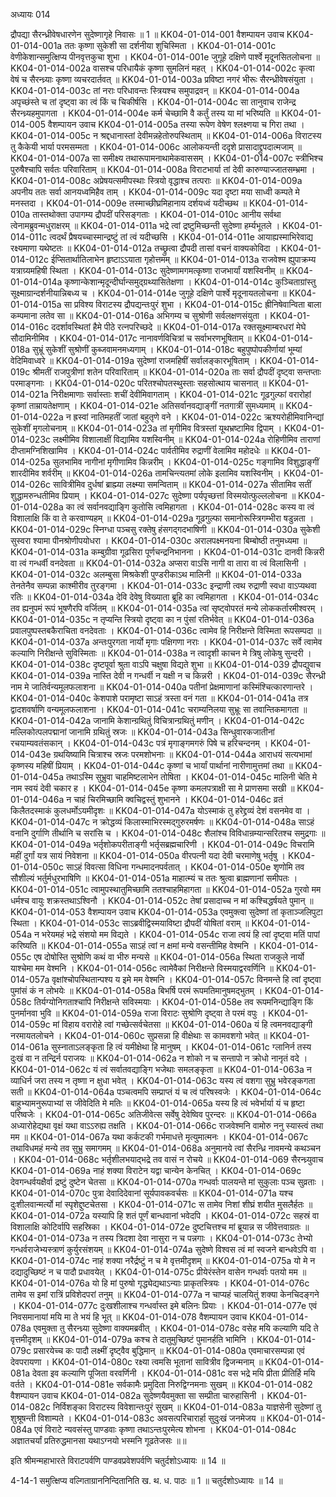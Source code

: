 अध्यायः 014

द्रौपद्या सैरन्ध्रीवेषधारणेन सुदेष्णागृहे निवासः ॥ 1 ॥
KK04-01-014-001	वैशम्पायन उवाच 
KK04-01-014-001a	ततः कृष्णा सुकेशी सा दर्शनीया शुचिस्मिता ।
KK04-01-014-001c	वेणीकेशान्समुत्क्षिप्य पीनवृत्तकुचा शुभा ।
KK04-01-014-001e	जुगूहे दक्षिणे पार्श्वे मृदूनसितलोचना ॥ 
KK04-01-014-002a	वासश्च परिधायैकं कृष्णा सुमलिनं महत् ।
KK04-01-014-002c	कृत्वा वेषं च सैरन्ध्र्याः कृष्णा व्यचरदार्तवत् ॥ 
KK04-01-014-003a	प्रविष्टा नगरं भीरूः सैरन्ध्रीवेषसंयुता ।
KK04-01-014-003c	तां नराः परिधावन्तः स्त्रियश्च समुपाद्रवन् ॥ 
KK04-01-014-004a	अपृच्छंस्ते च तां दृष्ट्वा का त्वं किं च चिकीर्षसि ।
KK04-01-014-004c	सा तानुवाच राजेन्द्र सैरन्ध्र्यहमुपागता ।
KK04-01-014-004e	कर्म चेच्छामि वै कर्तुं तस्य या मां भरिष्यति ॥ 
KK04-01-014-005	वैशम्पायन उवाच 
KK04-01-014-005a	तस्या रूपेण वेषेण श्लक्ष्णया च गिरा तथा ।
KK04-01-014-005c	न श्रद्दधानास्तां देवीमन्नहेतोरुपस्थिताम् ॥ 
KK04-01-014-006a	विराटस्य तु कैकेयी भार्या परमसम्मता ।
KK04-01-014-006c	आलोकयन्ती ददृशे प्रासादाद्द्रुपदात्मजाम् ॥ 
KK04-01-014-007a	सा समीक्ष्य तथारूपामनाथामेकवाससम् ।
KK04-01-014-007c	स्त्रीभिश्च पुरुषैश्चापि सर्वतः परिवारिताम् ॥ 
KK04-01-014-008a	विराटभार्या तां देवी कारुण्याज्जातसम्भ्रमा ।
KK04-01-014-008c	अप्रेषयत्समीपस्थाः स्त्रियो वृद्धाश्च तत्पराः ॥ 
KK04-01-014-009a	अपनीय ततः सर्वा आनयध्वमिहैव ताम् ।
KK04-01-014-009c	यदा दृष्टा मया साध्वी कम्पते मे मनस्तदा ।
KK04-01-014-009e	तस्माच्छीघ्रमिहानाय दर्शयध्वं यदीच्छथ ॥ 
KK04-01-014-010a	तास्तथोक्ता उपागम्य द्रौपदीं परिसङ्गताः ।
KK04-01-014-010c	आनीय सर्वथा त्वेनामब्रुवन्मधुराक्षरम् ॥ 
KK04-01-014-011a	भद्रे त्वां द्रष्टुमिच्छन्ती सुदेष्णा हर्म्यभूतले ।
KK04-01-014-011c	त्वदर्थं प्रैषयच्चास्मान्द्रष्टुं तां त्वं यदीच्छसि ।
KK04-01-014-011e	आयाह्यस्माभिरेवाद्य रक्ष्यमाणा यथेष्टतः ॥ 
KK04-01-014-012a	तच्छ्रुत्वा द्रौपदी तासां वचनं वाक्यकोविदा ।
KK04-01-014-012c	ईप्सितार्थातिलाभेन हृष्टाऽऽयाता गृहोत्तमम् ॥ 
KK04-01-014-013a	राजवेश्म ह्युपाक्रम्य यत्राग्र्यमहिषी स्थिता ।
KK04-01-014-013c	सुदेष्णामगमत्कृष्णा राजभार्यां यशस्विनीम् ॥ 
KK04-01-014-014a	कृष्णान्केशान्मृदून्दीर्घान्समुद्ग्रथ्यासितेक्षणा ।
KK04-01-014-014c	कुञ्चिताग्रांस्तु सूक्ष्माग्रान्दर्शनीयान्निबध्य च ।
KK04-01-014-014e	जुगूहे दक्षिणे पार्श्वे मृदूनायतलोचना ॥
KK04-01-014-015a	सा प्रविश्य विराटस्य द्रौपद्यन्तःपुरं शुभा ।
KK04-01-014-015c	ह्रीनिषेवान्विता बाला कम्पमाना लतेव सा ॥ 
KK04-01-014-016a	अभिगम्य च सुश्रोणी सर्वलक्षणसंयुता ।
KK04-01-014-016c	ददर्शावस्थितां हैमे पीठे रत्नपरिच्छदे ॥ 
KK04-01-014-017a	रक्तसूक्ष्माम्बरधरां मेघे सौदामिनीमिव ।
KK04-01-014-017c	नानावर्णविचित्रां च सर्वाभरणभूषिताम् ॥ 
KK04-01-014-018a	सुभ्रूं सुकेशीं सुश्रोणीं कुब्जवामनमध्यगाम् ।
KK04-01-014-018c	बहुपुष्पोपकीर्णायां भूम्यां वेदिमिवाध्वरे ॥ 
KK04-01-014-019a	सुदेष्णां राजमहिषीं सर्वालङ्कारभूषिताम् ।
KK04-01-014-019c	श्रीमतीं राजपुत्रीणां शतेन परिवारिताम् ॥ 
KK04-01-014-020a	ताः सर्वा द्रौपदीं दृष्ट्वा सन्तप्ताः परमाङ्गनाः ।
KK04-01-014-020c	परितश्चोपतस्थुस्ताः सहसोत्थाय चासनात् ॥ 
KK04-01-014-021a	निरीक्षमाणाः सर्वास्ताः शचीं देवीमिवागताम् ।
KK04-01-014-021c	गूढगुल्फां वरारोहां कृष्णां ताम्रायतेक्षणाम् ।
KK04-01-014-021e	अतिसर्वानवद्याङ्गीं नतगात्रीं सुमध्यमाम् ॥ 
KK04-01-014-022a	न ह्रस्वां नातिमहतीं जातां बहुतृणे वने ।
KK04-01-014-022c	ऋश्यरोहीमिवानिन्द्यां सुकेशीं मृगलोचनाम् ॥ 
KK04-01-014-023a	तां मृगीमिव वित्रस्तां यूथभ्रष्टामिव द्विपाम् ।
KK04-01-014-023c	लक्ष्मीमिव विशालाक्षीं विद्यामिव यशस्विनीम् ॥ 
KK04-01-014-024a	रोहिणीमिव ताराणां दीप्तामग्निशिखामिव ।
KK04-01-014-024c	पार्वतीमिव रुद्राणीं वेलामिव महोदधेः ॥ 
KK04-01-014-025a	सुलभामिव नागीनां मृगीणामिव किन्नरीम् ।
KK04-01-014-025c	गङ्गामिव विशुद्धाङ्गीं शारदीमिव शर्वरीम् ॥ 
KK04-01-014-026a	तामचिन्त्यतमां लोके इलामिव यशस्विनीम् ।
KK04-01-014-026c	सावित्रीमिव दुर्धषां ब्राह्म्या लक्ष्म्या समन्विताम् ॥ 
KK04-01-014-027a	सीतामिव सतीं शुद्धामरुन्धतीमिव प्रियाम् ।
KK04-01-014-027c	सुदेष्णा पर्यपृच्छत्तां विस्मयोत्फुल्ललोचना ॥ 
KK04-01-014-028a	का त्वं सर्वानवद्याङ्गि कुतोसि त्वमिहागता ।
KK04-01-014-028c	कस्य वा त्वं विशालाक्षि किं वा ते करवाण्यहम् ॥ 
KK04-01-014-029a	गूढगुल्फा समानोरूस्त्रिगम्भीरा षडुन्नता ।
KK04-01-014-029c	स्निग्धा पञ्चसु रक्तेषु हंसगद्गदभाषिणी ॥ 
KK04-01-014-030a	सुकेशी सुस्वरा श्यामा पीनश्रोणीपयोधरा ।
KK04-01-014-030c	अरालपक्ष्मनयना बिम्बोष्ठी तनुमध्यमा ॥ 
KK04-01-014-031a	कम्बुग्रीवा गूढसिरा पूर्णचन्द्रनिभानना ।
KK04-01-014-031c	दानवी किन्नरी वा त्वं गन्धर्वी वनदेवता ॥ 
KK04-01-014-032a	अप्सरा वाऽसि नागी वा तारा वा त्वं विलासिनी ।
KK04-01-014-032c	अलम्बुसा मिश्रकेशी पुण्डरीकाऽथ मालिनी ॥ 
KK04-01-014-033a	तेनतेनैव सम्पन्ना काश्मीरीव तुरङ्गमा ।
KK04-01-014-033c	इन्द्राणी त्वथ रुद्राणी स्वधा वाऽप्यथवा रतिः ॥ 
KK04-01-014-034a	देवि देवेषु विख्याता ब्रूहि का त्वमिहागता ।
KK04-01-014-034c	तव ह्यनुपमं रूपं भूषणैरपि वर्जितम् ॥ 
KK04-01-014-035a	त्वां सृष्ट्वोपरतं मन्ये लोककर्तारमीश्वरम् ।
KK04-01-014-035c	न तृप्यन्ति स्त्रियो दृष्ट्वा का न पुंसां रतिर्भवेत् ॥ 
KK04-01-014-036a	प्रवालपुष्पस्तबकैराचिता वनदेवताः ।
KK04-01-014-036c	त्वामेव हि निरीक्षन्ते विस्मिता रूपसम्पदा ॥ 
KK04-01-014-037a	अन्तःपुरगता नार्यो मृगाः पक्षिगणा नराः ।
KK04-01-014-037c	सर्वे त्वामेव कल्याणि निरीक्षन्ते सुविस्मिताः ॥ 
KK04-01-014-038a	न त्वादृशी काचन मे त्रिषु लोकेषु सुन्दरी ।
KK04-01-014-038c	दृष्टपूर्वा श्रुता वाऽपि चक्षुषा विद्यते शुभा ॥ 
KK04-01-014-039	द्रौपद्युवाच 
KK04-01-014-039a	नास्ति देवी न गन्धर्वी न यक्षी न च किन्नरी ।
KK04-01-014-039c	सैरन्ध्री नाम मे जातिर्वन्यमूलफलाशना ॥ 
KK04-01-014-040a	पतीनां प्रेक्षमाणानां कस्मिंश्चित्कारणान्तरे ।
KK04-01-014-040c	केशपाशे परामृष्टा साऽहं त्रस्ता वनं गता ॥ 
KK04-01-014-041a	तत्र द्वादशवर्षाणि वन्यमूलफलाशना ।
KK04-01-014-041c	चराम्यनिलया सुभ्रूः सा तवान्तिकमागता ॥ 
KK04-01-014-042a	जानामि केशान्ग्रथितुं विचित्रान्ग्रथितुं मणीन् ।
KK04-01-014-042c	मल्लिकोत्पलपद्मानां जानामि ग्रथितुं स्रजः ॥ 
KK04-01-014-043a	सिन्धुवारकजातीनां रचयाम्यवतंसकान् ।
KK04-01-014-043c	पत्रं मृगाङ्गमगरुं पिषे च हरिचन्दनम् ।
KK04-01-014-043e	ग्रथयिष्यामि चित्राश्च स्रजः परमशोभनाः ॥ 
KK04-01-014-044a	आराधयं सत्यभामां कृष्णस्य महिषीं प्रियाम् ।
KK04-01-014-044c	कृष्णां च भार्यां पार्थानां नारीणामुत्तमां तथा ॥ 
KK04-01-014-045a	तथाऽस्मि सुभ्रुवा चाहमिष्टलाभेन तोषिता ।
KK04-01-014-045c	मालिनी चेति मे नाम स्वयं देवी चकार ह ।
KK04-01-014-045e	कृष्णा कमलपत्राक्षी सा मे प्राणसमा सखी ॥ 
KK04-01-014-046a	न चाहं चिरमिच्छामि क्वचिद्वस्तुं शुभानने ।
KK04-01-014-046c	व्रतं किलैतदस्माकं कुलधर्मोऽयमीदृशः ॥ 
KK04-01-014-047a	योऽस्माकं तु हरेद्द्रव्यं देशं वसनमेव वा ।
KK04-01-014-047c	न क्रोद्धव्यं किलास्माभिरस्मद्गुरुरमर्षणः ॥ 
KK04-01-014-048a	साऽहं वनानि दुर्गाणि तीर्थानि च सरांसि च ।
KK04-01-014-048c	शैलांश्च विविधान्रम्यान्सरितश्च समुद्रगाः ॥ 
KK04-01-014-049a	भर्तृशोकपरीताङ्गी भर्तृसब्रह्मचारिणी ।
KK04-01-014-049c	विचरामि महीं दुर्गां यत्र सायं निवेशना ॥ 
KK04-01-014-050a	वीरपत्नी यदा देवी चरमाणेषु भर्तृषु ।
KK04-01-014-050c	साऽहं विवत्सा विधिना गन्धमादनपर्वतात् ।
KK04-01-014-050e	शृणोमि तव सौशील्यं भर्तुर्मधुरभाषिणि ॥ 
KK04-01-014-051a	माहात्म्यं च ततः श्रुत्वा ब्राह्मणानां समीपतः ।
KK04-01-014-051c	त्वामुपस्थातुमिच्छामि ततश्चाहमिहागता ॥ 
KK04-01-014-052a	गुरवो मम धर्मश्च वायुः शक्रस्तथाऽश्विनौ ।
KK04-01-014-052c	तेषां प्रसादाच्च न मां कश्चिद्धर्षयते पुमान् ॥ 
KK04-01-014-053	वैशम्पायन उवाच 
KK04-01-014-053a	एवमुक्त्वा सुदेष्णां तां कृताञ्जलिपुटा स्थिता ।
KK04-01-014-053c	साऽब्रवीद्विस्मयाविष्टा द्रौपदीं योषितां वराम् ॥ 
KK04-01-014-054a	न भरेयमहं भद्रे संशयो मम विद्यते ।
KK04-01-014-054c	राजा त्वयं हि त्वां दृष्ट्वा मतिं पापां करिष्यति ॥ 
KK04-01-014-055a	साऽहं त्वां न क्षमां मन्ये वसन्तीमिह वेश्मनि ।
KK04-01-014-055c	एष दोषोस्ति सुश्रोणि कथं वा भीरु मन्यसे ॥ 
KK04-01-014-056a	स्थिता राजकुले नार्यो याश्चेमा मम वेश्मनि ।
KK04-01-014-056c	त्वामेवैकां निरीक्षन्ते विस्मयाद्वरवर्णिनि ॥ 
KK04-01-014-057a	वृक्षांश्चोपस्थितान्पश्य य इमे मम वेश्मनि ।
KK04-01-014-057c	विनमन्ते हि त्वां दृष्ट्वा पुमांसं कं न लोभयेः ॥ 
KK04-01-014-058a	बिभर्षि परमं रूपमतिमानुषमद्भुतम् ।
KK04-01-014-058c	तिर्यग्योनिगताश्चापि निरीक्षन्ते सविस्मयाः ।
KK04-01-014-058e	तव रूपमनिन्द्याङ्गि किं पुनर्मानवा भुवि ॥ 
KK04-01-014-059a	राजा विराटः सुश्रोणि दृष्ट्वा ते परमं वपुः ।
KK04-01-014-059c	मां विहाय वरारोहे त्वां गच्छेत्सर्वचेतसा ॥
KK04-01-014-060a	यं हि त्वमनवद्याङ्गी नरमायतलोचने ।
KK04-01-014-060c	सुप्रसन्ना हि वीक्षेथाः स कामवशगो भवेत् ॥
KK04-01-014-061a	सुस्नाताऽलङ्कृता हि त्वं यमीक्षेथा हि मानुषम् ।
KK04-01-014-061c	ग्लानिर्न तस्य दुःखं वा न तन्द्रिर्न पराजयः ॥ 
KK04-01-014-062a	न शोको न च सन्तापो न क्रोधो नानृतं वदे ।
KK04-01-014-062c	यं त्वं सर्वातवद्याङ्गि भजेथाः समलङ्कृता ॥
KK04-01-014-063a	न व्याधिर्न जरा तस्य न तृष्णा न क्षुधा भवेत् ।
KK04-01-014-063c	यस्य त्वं वशगा सुभ्रु भवेरङ्कगता सती ॥ 
KK04-01-014-064a	पञ्चत्वमपि सम्प्राप्तं यं च त्वं परिषस्वजेः ।
KK04-01-014-064c	बाहुभ्यामनुरूपाभ्यां स जीवेदिति मे मतिः ॥ 
KK04-01-014-065a	यस्य हि त्वं भवेर्भार्या यं च हृष्टा परिष्वजेः ।
KK04-01-014-065c	अतिजीवेत्स सर्वेषु देवेष्विव पुरन्दरः ॥
KK04-01-014-066a	अध्यारोहेद्यथा वृक्षं यथा वाऽऽरुह्य तक्षति ।
KK04-01-014-066c	राजवेश्मनि वामोरु ननु स्यास्त्वं तथा मम ॥ 
KK04-01-014-067a	यथा कर्कटकी गर्भमाधत्ते मृत्युमात्मनः ।
KK04-01-014-067c	तथाविधमहं मन्ये तव सुभ्रु समागमम् ॥
KK04-01-014-068a	अनुमानये त्वां सैरन्ध्रि नावमन्ये कथञ्चन ।
KK04-01-014-068c	भर्तृशीलभयाद्भद्रे तव वासं न रोचये ॥ 
KK04-01-014-069	सैरन्ध्र्युवाच 
KK04-01-014-069a	नाहं शक्या विराटेन यद्वा चान्येन केनचित् ।
KK04-01-014-069c	देवगन्धर्वयक्षैर्वा द्रष्टुं दुष्टेन चेतसा ॥ 
KK04-01-014-070a	गन्धर्वाः पालयन्ते मां सुकुलाः पञ्च सुव्रताः ।
KK04-01-014-070c	पुत्रा देवादिदेवानां सूर्यपावकवर्चसः ॥ 
KK04-01-014-071a	यश्च दुःशीलवान्मर्त्यो मां स्पृशेद्दुष्टचेतसा ।
KK04-01-014-071c	स तामेव निशां शीघ्रं शयीत मुसलैर्हतः ॥
KK04-01-014-072a	यस्यापि हि शतं पूर्णं बान्धवानां भवेदपि ।
KK04-01-014-072c	सहस्रं वा विशालाक्षि कोटिर्वापि सहस्रिका ।
KK04-01-014-072e	दुष्टचित्तश्च मां ब्रूयान्न स जीवेत्तवाग्रतः ॥ 
KK04-01-014-073a	न तस्य त्रिदशा देवा नासुरा न च पन्नगाः ।
KK04-01-014-073c	तेभ्यो गन्धर्वराजेभ्यस्त्राणं कुर्युरसंशयम् ॥ 
KK04-01-014-074a	सुदेष्णे विश्वस त्वं मां स्वजने बान्धवेऽपि वा ।
KK04-01-014-074c	नाहं शक्या नरैर्द्रष्टुं न च मे वृत्तमीदृशम् ॥ 
KK04-01-014-075a	यो मे न दद्यादुच्छिष्टं न च पादौ प्रधावयेत् ।
KK04-01-014-075c	प्रीयेरंस्तेन वासेन गन्धर्वाः पतयो मम ॥ 
KK04-01-014-076a	यो हि मां पुरुषो गृद्ध्येद्यथाऽन्याः प्राकृतस्त्रियः ।
KK04-01-014-076c	तामेव स इमां रात्रिं प्रविशेदपरां तनुम् ॥ 
KK04-01-014-077a	न चाप्यहं चालयितुं शक्या केनचिदङ्गने ।
KK04-01-014-077c	दुःखशीलाश्च गन्धर्वास्त इमे बलिनः प्रियाः ।
KK04-01-014-077e	एवं निवसमानायां मयि मा ते भयं हि भूत् ॥
KK04-01-014-078	वैशम्पायन उवाच 
KK04-01-014-078a	एवमुक्ता तु सैरन्ध्र्या सुदेष्णा वाक्यमब्रवीत् ।
KK04-01-014-078c	वसेह मयि कल्याणि यदि ते वृत्तमीदृशम् ॥ 
KK04-01-014-079a	कश्च ते दातुमुच्छिष्टं पुमानर्हति भामिनि ।
KK04-01-014-079c	प्रसारयेच्च कः पादौ लक्ष्मीं दृष्ट्वैव बुद्धिमान् ॥ 
KK04-01-014-080a	एवमाचारसम्पन्ना एवं देवपरायणा ।
KK04-01-014-080c	रक्ष्या त्वमसि भूतानां सावित्रीव द्विजन्मनाम् ॥ 
KK04-01-014-081a	देवता इव कल्याणि पूजिता वरवर्णिनी ।
KK04-01-014-081c	वस भद्रे मयि प्रीता प्रीतिर्हि मयि वर्तते ।
KK04-01-014-081e	सर्वकामैः प्रमुदिता निरुद्विग्नमनाः सुखम् ॥
KK04-01-014-082	वैशम्पायन उवाच 
KK04-01-014-082a	सुदेष्णयैवमुक्ता सा सम्प्रीता चारुहासिनी ।
KK04-01-014-082c	निर्विशङ्का विराटस्य विवेशान्तःपुरं सुखम् ॥ 
KK04-01-014-083a	याज्ञसेनी सुदेष्णां तु शुश्रूषन्ती विशाम्पते ।
KK04-01-014-083c	अवसत्परिचारार्हा सुदुःखं जनमेजय ॥ 
KK04-01-014-084a	एवं विराटे न्यवसंस्तु पाण्डवाः कृष्णा तथाऽन्तःपुरमेत्य शोभना ।
KK04-01-014-084c	अज्ञातचर्यां प्रतिरुद्धमानसा यथाऽग्नयो भस्मनि गूढतेजसः ॥॥

इति श्रीमन्महाभारते विराटपर्वणि पाण्डवप्रवेशपर्वणि चतुर्दशोऽध्यायः ॥ 14 ॥

4-14-1 समुत्क्षिप्य वल्गिताग्राननिन्दितानिति ख. थ. ध. पाठः ॥ 1 ॥ चतुर्दशोऽध्यायः ॥ 14 ॥
